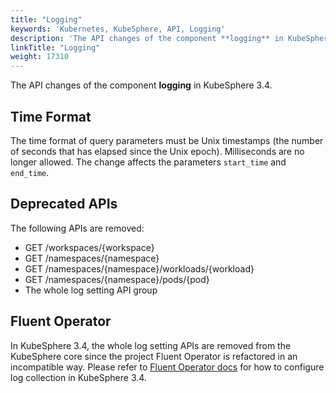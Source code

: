 ```yaml
---
title: "Logging"
keywords: 'Kubernetes, KubeSphere, API, Logging'
description: 'The API changes of the component **logging** in KubeSphere 3.4.'
linkTitle: "Logging"
weight: 17310
---
```


The API changes of the component **logging** in KubeSphere 3.4.

## Time Format

The time format of query parameters must be Unix timestamps (the number of seconds that has elapsed since the Unix epoch). Milliseconds are no longer allowed. The change affects the parameters `start_time` and `end_time`.

## Deprecated APIs

The following APIs are removed:

- GET  /workspaces/{workspace}
- GET  /namespaces/{namespace}
- GET  /namespaces/{namespace}/workloads/{workload}
- GET  /namespaces/{namespace}/pods/{pod}
- The whole log setting API group

## Fluent Operator

In KubeSphere 3.4, the whole log setting APIs are removed from the KubeSphere core since the project Fluent Operator is refactored in an incompatible way. Please refer to [Fluent Operator docs](https://github.com/kubesphere/fluentbit-operator) for how to configure log collection in KubeSphere 3.4.